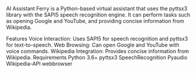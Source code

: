 AI Assistant Ferry is a Python-based virtual assistant that uses the pyttsx3 library with the SAPI5 speech recognition engine. It can perform tasks such as opening Google and YouTube, and providing concise information from Wikipedia.

Features
Voice Interaction: Uses SAPI5 for speech recognition and pyttsx3 for text-to-speech.
Web Browsing: Can open Google and YouTube with voice commands.
Wikipedia Integration: Provides concise information from Wikipedia.
Requirements
Python 3.6+
pyttsx3
SpeechRecognition
Pyaudio
Wikipedia-API
webbrowser

